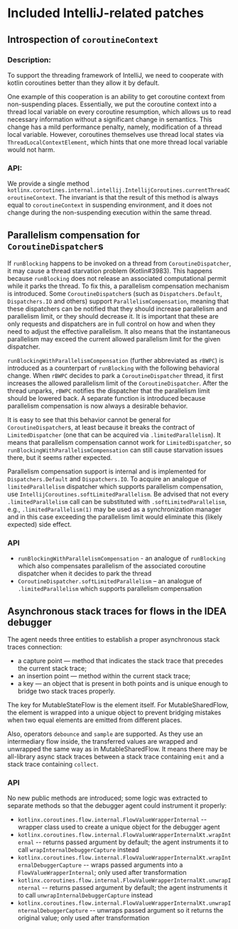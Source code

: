 # Included IntelliJ-related patches

## Introspection of `coroutineContext`

### Description: 
To support the threading framework of IntelliJ, 
we need to cooperate with kotlin coroutines better than they allow it by default.

One example of this cooperation is an ability to get coroutine context from non-suspending places.
Essentially, we put the coroutine context into a thread local variable on every coroutine resumption, 
which allows us to read necessary information without a significant change in semantics. 
This change has a mild performance penalty, namely, modification of a thread local variable. 
However, coroutines themselves use thread local states via `ThreadLocalContextElement`, which hints that 
one more thread local variable would not harm.

### API:

We provide a single method `kotlinx.coroutines.internal.intellij.IntellijCoroutines.currentThreadCoroutineContext`.
The invariant is that the result of this method is always equal to `coroutineContext` in suspending environment, 
and it does not change during the non-suspending execution within the same thread.


## Parallelism compensation for `CoroutineDispatcher`s

If `runBlocking` happens to be invoked on a thread from `CoroutineDispatcher`, it may cause a thread starvation problem
(Kotlin#3983). This happens because `runBlocking` does not release an associated computational permit while it parks the
thread. To fix this, a parallelism compensation mechanism is introduced. Some `CoroutineDispatcher`s (such as 
`Dispatchers.Default`, `Dispatchers.IO` and others) support `ParallelismCompensation`, meaning that these dispatchers
can be notified that they should increase parallelism and parallelism limit, or they should decrease it. It is important that these
are only requests and dispatchers are in full control on how and when they need to adjust the effective parallelism.
It also means that the instantaneous parallelism may exceed the current allowed parallelism limit for the given dispatcher.

`runBlockingWithParallelismCompensation` (further abbreviated as `rBWPC`) is introduced as a counterpart of `runBlocking` 
with the following behavioral change. When `rBWPC` decides to park a `CoroutineDispatcher` thread, it first increases the allowed parallelism
limit of the `CoroutineDispatcher`. After the thread unparks, `rBWPC` notifies the dispatcher that the parallelism limit should be lowered back.
A separate function is introduced because parallelism compensation is now always a desirable behavior.

It is easy to see that this behavior cannot be general for `CoroutineDispatcher`s, at least because it breaks the contract
of `LimitedDispatcher` (one that can be acquired via `.limitedParallelism`). It means that parallelism compensation
cannot work for `LimitedDispatcher`, so `runBlockingWithParallelismCompensation` can still cause starvation issues there, but it seems rather 
expected.

Parallelism compensation support is internal and is implemented for `Dispatchers.Default` and `Dispatchers.IO`.
To acquire an analogue of `limitedParallelism` dispatcher which supports parallelism compensation, use 
`IntellijCoroutines.softLimitedParallelism`. Be advised that not every `.limitedParallelism` call can be substituted
with `.softLimitedParallelism`, e.g., `.limitedParallelism(1)` may be used as a synchronization manager and in this case
exceeding the parallelism limit would eliminate this (likely expected) side effect.

### API
- `runBlockingWithParallelismCompensation` - an analogue of `runBlocking` which also compensates parallelism of the
  associated coroutine dispatcher when it decides to park the thread
- `CoroutineDispatcher.softLimitedParallelism` – an analogue of `.limitedParallelism` which supports
  parallelism compensation

## Asynchronous stack traces for flows in the IDEA debugger

The agent needs three entities to establish a proper asynchronous stack traces connection:
- a capture point — method that indicates the stack trace that precedes the current stack trace;
- an insertion point — method within the current stack trace;
- a key — an object that is present in both points and is unique enough to bridge two stack traces properly.

The key for MutableStateFlow is the element itself. For MutableSharedFlow, the element is wrapped into a unique object to prevent bridging mistakes when two equal elements are emitted from different places.

Also, operators `debounce` and `sample` are supported. As they use an intermediary flow inside, the transferred values are wrapped and unwrapped the same way as in MutableSharedFlow.
It means there may be all-library async stack traces between a stack trace containing `emit` and a stack trace containing `collect`.

### API

No new public methods are introduced; some logic was extracted to separate methods so that the debugger agent could instrument it properly:

- `kotlinx.coroutines.flow.internal.FlowValueWrapperInternal` -- wrapper class used to create a unique object for the debugger agent
- `kotlinx.coroutines.flow.internal.FlowValueWrapperInternalKt.wrapInternal` -- returns passed argument by default; the agent instruments it to call `wrapInternalDebuggerCapture` instead
- `kotlinx.coroutines.flow.internal.FlowValueWrapperInternalKt.wrapInternalDebuggerCapture` -- wraps passed arguments into a `FlowValueWrapperInternal`; only used after transformation
- `kotlinx.coroutines.flow.internal.FlowValueWrapperInternalKt.unwrapInternal` -- returns passed argument by default; the agent instruments it to call `unwrapInternalDebuggerCapture` instead
- `kotlinx.coroutines.flow.internal.FlowValueWrapperInternalKt.unwrapInternalDebuggerCapture` -- unwraps passed argument so it returns the original value; only used after transformation

